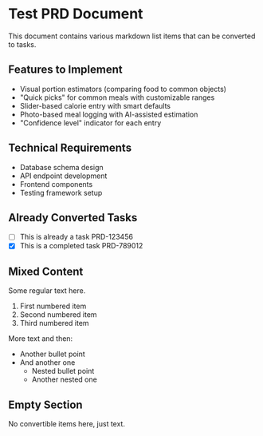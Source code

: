 # Test PRD Document

This document contains various markdown list items that can be converted to tasks.

## Features to Implement

- Visual portion estimators (comparing food to common objects)
- "Quick picks" for common meals with customizable ranges
- Slider-based calorie entry with smart defaults
- Photo-based meal logging with AI-assisted estimation
- "Confidence level" indicator for each entry

## Technical Requirements

- Database schema design
- API endpoint development
- Frontend components
- Testing framework setup

## Already Converted Tasks

- [ ] This is already a task PRD-123456
- [x] This is a completed task PRD-789012

## Mixed Content

Some regular text here.

1. First numbered item
2. Second numbered item
3. Third numbered item

More text and then:

- Another bullet point
- And another one
  - Nested bullet point
  - Another nested one

## Empty Section

No convertible items here, just text.
